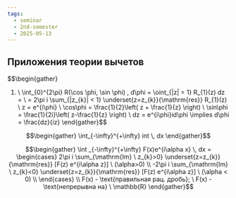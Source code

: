 ```yaml
---
tags:
  - seminar
  - 2nd-semester
  - 2025-05-13
---
```


## Приложения теории вычетов

$$\begin{gather}
1. \ \int_{0}^{2\pi} R(\cos \phi, \sin \phi) \, d\phi = \oint_{|z| = 1} R_{1}(z) dz = \\
= 2\pi i \sum_{|z_{k}| < 1} \underset{z=z_{k}}{\mathrm{res}} R_{1}(z) \\
z = e^{i\phi} \\
\cos\phi = \frac{1}{2}\left( z + \frac{1}{z} \right) \\
\sin\phi = \frac{1}{2i}\left( z-\frac{1}{z} \right) \\
dz = e^{i\phi}id\phi \implies d\phi = \frac{dz}{iz}
\end{gather}$$

$$\begin{gather}
\int_{-\infty}^{+\infty} int \, dx 
\end{gather}$$

$$\begin{gather}
\int _{-\infty}^{+\infty} F(x)e^{i\alpha x} \, dx  = \begin{cases}
2\pi i \sum_{\mathrm{Im} \ z_{k}>0} \underset{z=z_{k}}{\mathrm{res}} [F(z) e^{i\alpha z}] \ (\alpha>0) \\
-2\pi i \sum_{\mathrm{Im} \ z_{k}<0} \underset{z=z_{k}}{\mathrm{res}} [F(z) e^{i\alpha z}] \ (\alpha < 0) \\
\end{cases} \\
F(x) - \text{правильная рац. дробь}; \ F(x) - \text{непрерывна на} \ \mathbb{R}
\end{gather}$$